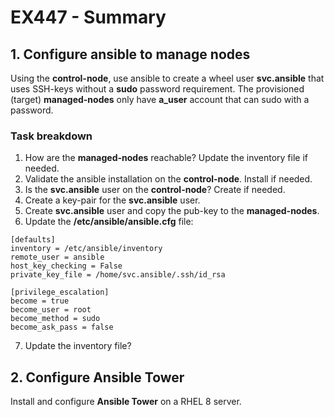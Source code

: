# EX447 - Summary

## 1. Configure ansible to manage nodes
Using the **control-node**, use ansible to create a wheel user **svc.ansible** that uses SSH-keys without a **sudo** password requirement. The provisioned (target) **managed-nodes** only have **a_user** account that can sudo with a password.

### Task breakdown
1. How are the **managed-nodes** reachable? Update the inventory file if needed.
2. Validate the ansible installation on the **control-node**. Install if needed.
3. Is the **svc.ansible** user on the **control-node**? Create if needed.
4. Create a key-pair for the **svc.ansible** user.
5. Create **svc.ansible** user and copy the pub-key to the **managed-nodes**.
6. Update the **/etc/ansible/ansible.cfg** file:
  ```
  [defaults]
  inventory = /etc/ansible/inventory
  remote_user = ansible
  host_key_checking = False
  private_key_file = /home/svc.ansible/.ssh/id_rsa

  [privilege_escalation]
  become = true
  become_user = root
  become_method = sudo
  become_ask_pass = false
  ```
7. Update the inventory file? 

## 2. Configure Ansible Tower
Install and configure **Ansible Tower** on a RHEL 8 server.
